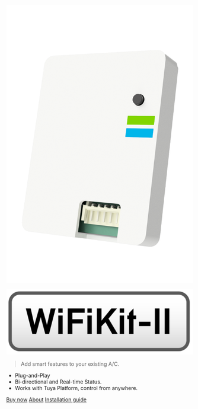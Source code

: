 <!-- _coverpage.md -->

![img](../img/WiFiKit-II%20Case%20v10.png ':size=250')

![img](../img/wifikit-logo.png ':size=200')

<!-- # WiFiKit-II -->

> Add smart features to your existing A/C.

- Plug-and-Play
- Bi-directional and Real-time Status.
- Works with Tuya Platform, control from anywhere.

[Buy now](https://www.m.me/magiDIY)
[About](#About-WiFiKit-II)
[Installation guide](/en-us/installation.md)